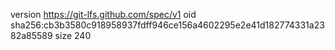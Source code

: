 version https://git-lfs.github.com/spec/v1
oid sha256:cb3b3580c918958937fdff946ce156a4602295e2e41d182774331a2382a85589
size 240
